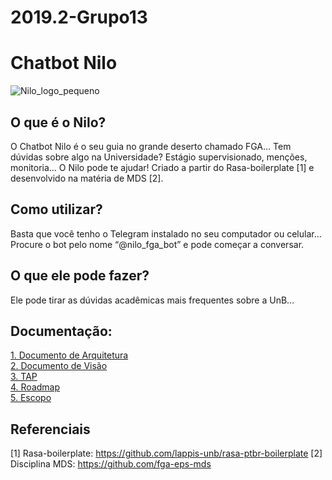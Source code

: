# 2019.2-Grupo13

# Chatbot Nilo

![Nilo_logo_pequeno](https://user-images.githubusercontent.com/48720096/66083330-6bc22a80-e542-11e9-8c70-5b4c497aa6a7.jpg)

## O que é o Nilo?

O Chatbot Nilo é o seu guia no grande deserto chamado FGA…
Tem dúvidas sobre algo na Universidade? Estágio supervisionado, menções, monitoria… O Nilo pode te ajudar!
Criado a partir do Rasa-boilerplate [1] e desenvolvido na matéria de MDS [2].

## Como utilizar?

Basta que você tenho o Telegram instalado no seu computador ou celular…
Procure o bot pelo nome “@nilo_fga_bot” e pode começar a conversar.

## O que ele pode fazer?

Ele pode tirar as dúvidas acadêmicas mais frequentes sobre a UnB…

## Documentação:
 [1. Documento de Arquitetura](https://github.com/fga-eps-mds/2019.2-Chatbot-Nilo/blob/develop/docs/DocumentoDeArquitetura.md) <br>
[2. Documento de Visão](https://github.com/fga-eps-mds/2019.2-Chatbot-Nilo/blob/develop/docs/DocumentoDeVisao.md) <br>
[3. TAP](https://github.com/fga-eps-mds/2019.2-Chatbot-Nilo/blob/develop/docs/TAP.md) <br>
[4. Roadmap](https://github.com/fga-eps-mds/2019.2-Chatbot-Nilo/blob/develop/docs/Roadmap.md) <br>
[5. Escopo](https://github.com/fga-eps-mds/2019.2-Chatbot-Nilo/blob/develop/docs/Escopo.md) <br>

## Referenciais
[1] Rasa-boilerplate: <https://github.com/lappis-unb/rasa-ptbr-boilerplate>
[2] Disciplina MDS: <https://github.com/fga-eps-mds>
